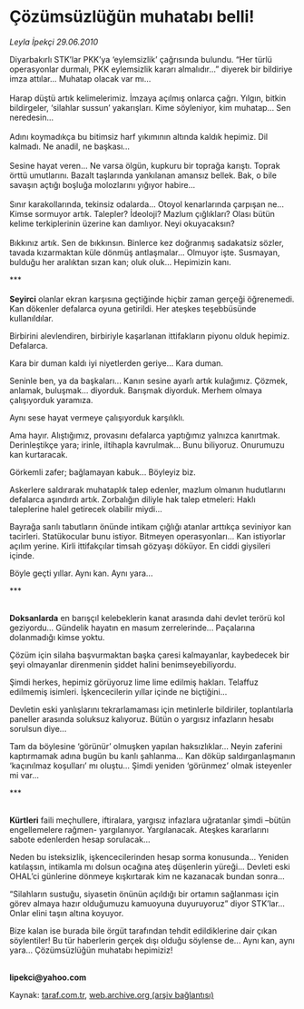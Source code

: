 # Çözümsüzlüğün muhatabı belli!

*Leyla İpekçi 29.06.2010*

<div class="yazi"><p>Diyarbakırlı STK’lar PKK’ya ‘eylemsizlik’ çağrısında bulundu. “Her türlü operasyonlar durmalı, PKK eylemsizlik kararı almalıdır...” diyerek bir bildiriye imza attılar... Muhatap olacak var mı...<br/><br/>Harap düştü artık kelimelerimiz. İmzaya açılmış onlarca çağrı. Yılgın, bitkin bildirgeler, ‘silahlar sussun’ yakarışları. Kime söyleniyor, kim muhatap... Sen neredesin... <br/><br/>Adını koymadıkça bu bitimsiz harf yıkımının altında kaldık hepimiz. Dil kalmadı. Ne anadil, ne başkası... <br/><br/>Sesine hayat veren... Ne varsa ölgün, kupkuru bir toprağa karıştı. Toprak örttü umutlarını. Bazalt taşlarında yankılanan amansız bellek. Bak, o bile savaşın açtığı boşluğa molozlarını yığıyor habire...<br/><br/>Sınır karakollarında, tekinsiz odalarda... Otoyol kenarlarında çarpışan ne... Kimse sormuyor artık. Talepler? İdeoloji? Mazlum çığlıkları? Olası bütün kelime terkiplerinin üzerine kan damlıyor. Neyi okuyacaksın?<br/><br/>Bıkkınız artık. Sen de bıkkınsın. Binlerce kez doğranmış sadakatsiz sözler, tavada kızarmaktan küle dönmüş antlaşmalar... Olmuyor işte. Susmayan, bulduğu her aralıktan sızan kan; oluk oluk... Hepimizin kanı. </p>
<p>***<br/><br/><b>Seyirci</b> olanlar ekran karşısına geçtiğinde hiçbir zaman gerçeği öğrenemedi. Kan dökenler defalarca oyuna getirildi. Her ateşkes teşebbüsünde kullanıldılar. </p>
<p>Birbirini alevlendiren, birbiriyle kaşarlanan ittifakların piyonu olduk hepimiz. Defalarca. </p>
<p>Kara bir duman kaldı iyi niyetlerden geriye... Kara duman.</p>
<p>Seninle ben, ya da başkaları... Kanın sesine ayarlı artık kulağımız. Çözmek, anlamak, buluşmak... diyorduk. Barışmak diyorduk. Merhem olmaya çalışıyorduk yaramıza. </p>
<p>Aynı sese hayat vermeye çalışıyorduk karşılıklı. </p>
<p>Ama hayır. Alıştığımız, provasını defalarca yaptığımız yalnızca kanırtmak. Derinleştikçe yara; irinle, iltihapla kavrulmak... Bunu biliyoruz. Onurumuzu kan kurtaracak. </p>
<p>Görkemli zafer; bağlamayan kabuk... Böyleyiz biz. </p>
<p>Askerlere saldırarak muhataplık talep edenler, mazlum olmanın hudutlarını defalarca aşındırdı artık. Zorbalığın diliyle hak talep etmeleri: Haklı taleplerine halel getirecek olabilir miydi... </p>
<p>Bayrağa sarılı tabutların önünde intikam çığlığı atanlar arttıkça seviniyor kan tacirleri. Statükocular bunu istiyor. Bitmeyen operasyonları... Kan istiyorlar açılım yerine. Kirli ittifakçılar timsah gözyaşı döküyor. En ciddi giysileri içinde. </p>
<p>Böyle geçti yıllar. Aynı kan. Aynı yara...</p>
<p>***</p>
<p><b><br/>Doksanlarda</b> en barışçıl kelebeklerin kanat arasında dahi devlet terörü kol geziyordu... Gündelik hayatın en masum zerrelerinde... Paçalarına dolanmadığı kimse yoktu. </p>
<p>Çözüm için silaha başvurmaktan başka çaresi kalmayanlar, kaybedecek bir şeyi olmayanlar direnmenin şiddet halini benimseyebiliyordu.</p>
<p>Şimdi herkes, hepimiz görüyoruz lime lime edilmiş hakları. Telaffuz edilmemiş isimleri. İşkencecilerin yıllar içinde ne biçtiğini... </p>
<p>Devletin eski yanlışlarını tekrarlamaması için metinlerle bildiriler, toplantılarla paneller arasında soluksuz kalıyoruz. Bütün o yargısız infazların hesabı sorulsun diye... </p>
<p>Tam da böylesine ‘görünür’ olmuşken yapılan haksızlıklar... Neyin zaferini kaptırmamak adına bugün bu kanlı şahlanma... Kan döküp saldırganlaşmanın ‘kaçınılmaz koşulları’ mı oluştu... Şimdi yeniden ‘görünmez’ olmak isteyenler mi var...</p>
<p>***</p>
<p><b><br/>Kürtleri</b> faili meçhullere, iftiralara, yargısız infazlara uğratanlar şimdi –bütün engellemelere rağmen- yargılanıyor. Yargılanacak. Ateşkes kararlarını sabote edenlerden hesap sorulacak... </p>
<p>Neden bu isteksizlik, işkencecilerinden hesap sorma konusunda... Yeniden katılaşsın, intikamla mı dolsun ocağına ateş düşenlerin yüreği... Devleti eski OHAL’ci günlerine dönmeye kışkırtarak kim ne kazanacak bundan sonra... </p>
<p>“Silahların sustuğu, siyasetin önünün açıldığı bir ortamın sağlanması için görev almaya hazır olduğumuzu kamuoyuna duyuruyoruz” diyor STK’lar... Onlar elini taşın altına koyuyor. </p>
<p>Bize kalan ise burada bile örgüt tarafından tehdit edildiklerine dair çıkan söylentiler! Bu tür haberlerin gerçek dışı olduğu söylense de... Aynı kan, aynı yara... Çözümsüzlüğün muhatabı hepimiziz!</p>
<p><b><br/>lipekci@yahoo.com</b></p>
</div>

Kaynak: [taraf.com.tr](http://www.taraf.com.tr:80/leyla-ipekci/makale-cozumsuzlugun-muhatabi-belli.htm), [web.archive.org (arşiv bağlantısı)](http://web.archive.org/web/20100630172056/http://www.taraf.com.tr:80/leyla-ipekci/makale-cozumsuzlugun-muhatabi-belli.htm)
